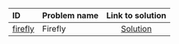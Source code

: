 | ID | Problem name | Link to solution |
|:---|:---|:---:|
| [firefly](https://open.kattis.com/problems/firefly) | Firefly | [Solution](https://github.com/versenyi98/kattis-solutions/tree/main/solutions/Firefly)|
